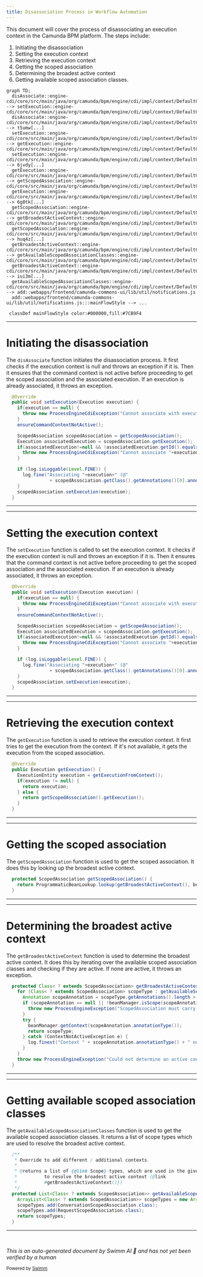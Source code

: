 ```yaml
---
title: Disassociation Process in Workflow Automation
---
```

This document will cover the process of disassociating an execution context in the Camunda BPM platform. The steps include:

1. Initiating the disassociation
2. Setting the execution context
3. Retrieving the execution context
4. Getting the scoped association
5. Determining the broadest active context
6. Getting available scoped association classes.

```mermaid
graph TD;
  disAssociate::engine-cdi/core/src/main/java/org/camunda/bpm/engine/cdi/impl/context/DefaultContextAssociationManager.java:::mainFlowStyle --> setExecution::engine-cdi/core/src/main/java/org/camunda/bpm/engine/cdi/impl/context/DefaultContextAssociationManager.java
  disAssociate::engine-cdi/core/src/main/java/org/camunda/bpm/engine/cdi/impl/context/DefaultContextAssociationManager.java:::mainFlowStyle --> t5umw[...]
  setExecution::engine-cdi/core/src/main/java/org/camunda/bpm/engine/cdi/impl/context/DefaultContextAssociationManager.java:::mainFlowStyle --> getExecution::engine-cdi/core/src/main/java/org/camunda/bpm/engine/cdi/impl/context/DefaultContextAssociationManager.java
  setExecution::engine-cdi/core/src/main/java/org/camunda/bpm/engine/cdi/impl/context/DefaultContextAssociationManager.java:::mainFlowStyle --> 6jvdy[...]
  getExecution::engine-cdi/core/src/main/java/org/camunda/bpm/engine/cdi/impl/context/DefaultContextAssociationManager.java:::mainFlowStyle --> getScopedAssociation::engine-cdi/core/src/main/java/org/camunda/bpm/engine/cdi/impl/context/DefaultContextAssociationManager.java
  getExecution::engine-cdi/core/src/main/java/org/camunda/bpm/engine/cdi/impl/context/DefaultContextAssociationManager.java:::mainFlowStyle --> 6g0tk[...]
  getScopedAssociation::engine-cdi/core/src/main/java/org/camunda/bpm/engine/cdi/impl/context/DefaultContextAssociationManager.java:::mainFlowStyle --> getBroadestActiveContext::engine-cdi/core/src/main/java/org/camunda/bpm/engine/cdi/impl/context/DefaultContextAssociationManager.java
  getScopedAssociation::engine-cdi/core/src/main/java/org/camunda/bpm/engine/cdi/impl/context/DefaultContextAssociationManager.java:::mainFlowStyle --> huq4z[...]
  getBroadestActiveContext::engine-cdi/core/src/main/java/org/camunda/bpm/engine/cdi/impl/context/DefaultContextAssociationManager.java:::mainFlowStyle --> getAvailableScopedAssociationClasses::engine-cdi/core/src/main/java/org/camunda/bpm/engine/cdi/impl/context/DefaultContextAssociationManager.java
  getBroadestActiveContext::engine-cdi/core/src/main/java/org/camunda/bpm/engine/cdi/impl/context/DefaultContextAssociationManager.java:::mainFlowStyle --> iui3m[...]
  getAvailableScopedAssociationClasses::engine-cdi/core/src/main/java/org/camunda/bpm/engine/cdi/impl/context/DefaultContextAssociationManager.java:::mainFlowStyle --> add::webapps/frontend/camunda-commons-ui/lib/util/notifications.js
  add::webapps/frontend/camunda-commons-ui/lib/util/notifications.js:::mainFlowStyle --> ...

 classDef mainFlowStyle color:#000000,fill:#7CB9F4
```

<SwmSnippet path="/engine-cdi/core/src/main/java/org/camunda/bpm/engine/cdi/impl/context/DefaultContextAssociationManager.java" line="98">

---

# Initiating the disassociation

The `disAssociate` function initiates the disassociation process. It first checks if the execution context is null and throws an exception if it is. Then it ensures that the command context is not active before proceeding to get the scoped association and the associated execution. If an execution is already associated, it throws an exception.

```java
  @Override
  public void setExecution(Execution execution) {
    if(execution == null) {
      throw new ProcessEngineCdiException("Cannot associate with execution: null");
    }
    ensureCommandContextNotActive();

    ScopedAssociation scopedAssociation = getScopedAssociation();
    Execution associatedExecution = scopedAssociation.getExecution();
    if(associatedExecution!=null && !associatedExecution.getId().equals(execution.getId())) {
      throw new ProcessEngineCdiException("Cannot associate "+execution+", already associated with "+associatedExecution+". Disassociate first!");
    }

    if (log.isLoggable(Level.FINE)) {
      log.fine("Associating "+execution+" (@"
                + scopedAssociation.getClass().getAnnotations()[0].annotationType().getSimpleName() + ")");
    }
    scopedAssociation.setExecution(execution);
  }
```

---

</SwmSnippet>

<SwmSnippet path="/engine-cdi/core/src/main/java/org/camunda/bpm/engine/cdi/impl/context/DefaultContextAssociationManager.java" line="98">

---

# Setting the execution context

The `setExecution` function is called to set the execution context. It checks if the execution context is null and throws an exception if it is. Then it ensures that the command context is not active before proceeding to get the scoped association and the associated execution. If an execution is already associated, it throws an exception.

```java
  @Override
  public void setExecution(Execution execution) {
    if(execution == null) {
      throw new ProcessEngineCdiException("Cannot associate with execution: null");
    }
    ensureCommandContextNotActive();

    ScopedAssociation scopedAssociation = getScopedAssociation();
    Execution associatedExecution = scopedAssociation.getExecution();
    if(associatedExecution!=null && !associatedExecution.getId().equals(execution.getId())) {
      throw new ProcessEngineCdiException("Cannot associate "+execution+", already associated with "+associatedExecution+". Disassociate first!");
    }

    if (log.isLoggable(Level.FINE)) {
      log.fine("Associating "+execution+" (@"
                + scopedAssociation.getClass().getAnnotations()[0].annotationType().getSimpleName() + ")");
    }
    scopedAssociation.setExecution(execution);
  }
```

---

</SwmSnippet>

<SwmSnippet path="/engine-cdi/core/src/main/java/org/camunda/bpm/engine/cdi/impl/context/DefaultContextAssociationManager.java" line="144">

---

# Retrieving the execution context

The `getExecution` function is used to retrieve the execution context. It first tries to get the execution from the context. If it's not available, it gets the execution from the scoped association.

```java
  @Override
  public Execution getExecution() {
    ExecutionEntity execution = getExecutionFromContext();
    if(execution != null) {
      return execution;
    } else {
      return getScopedAssociation().getExecution();
    }
  }
```

---

</SwmSnippet>

<SwmSnippet path="/engine-cdi/core/src/main/java/org/camunda/bpm/engine/cdi/impl/context/DefaultContextAssociationManager.java" line="94">

---

# Getting the scoped association

The `getScopedAssociation` function is used to get the scoped association. It does this by looking up the broadest active context.

```java
  protected ScopedAssociation getScopedAssociation() {
    return ProgrammaticBeanLookup.lookup(getBroadestActiveContext(), beanManager);
  }
```

---

</SwmSnippet>

<SwmSnippet path="/engine-cdi/core/src/main/java/org/camunda/bpm/engine/cdi/impl/context/DefaultContextAssociationManager.java" line="64">

---

# Determining the broadest active context

The `getBroadestActiveContext` function is used to determine the broadest active context. It does this by iterating over the available scoped association classes and checking if they are active. If none are active, it throws an exception.

```java
  protected Class< ? extends ScopedAssociation> getBroadestActiveContext() {
    for (Class< ? extends ScopedAssociation> scopeType : getAvailableScopedAssociationClasses()) {
      Annotation scopeAnnotation = scopeType.getAnnotations().length > 0 ? scopeType.getAnnotations()[0] : null;
      if (scopeAnnotation == null || !beanManager.isScope(scopeAnnotation.annotationType())) {
        throw new ProcessEngineException("ScopedAssociation must carry exactly one annotation and it must be a @Scope annotation");
      }
      try {
        beanManager.getContext(scopeAnnotation.annotationType());
        return scopeType;
      } catch (ContextNotActiveException e) {
        log.finest("Context " + scopeAnnotation.annotationType() + " not active.");
      }
    }
    throw new ProcessEngineException("Could not determine an active context to associate the current process instance / task instance with.");
  }
```

---

</SwmSnippet>

<SwmSnippet path="/engine-cdi/core/src/main/java/org/camunda/bpm/engine/cdi/impl/context/DefaultContextAssociationManager.java" line="80">

---

# Getting available scoped association classes

The `getAvailableScopedAssociationClasses` function is used to get the available scoped association classes. It returns a list of scope types which are used to resolve the broadest active context.

```java
  /**
   * Override to add different / additional contexts.
   *
   * @returns a list of {@link Scope}-types, which are used in the given order
   *          to resolve the broadest active context (@link
   *          #getBroadestActiveContext()})
   */
  protected List<Class< ? extends ScopedAssociation>> getAvailableScopedAssociationClasses() {
    ArrayList<Class< ? extends ScopedAssociation>> scopeTypes = new ArrayList<Class< ? extends ScopedAssociation>>();
    scopeTypes.add(ConversationScopedAssociation.class);
    scopeTypes.add(RequestScopedAssociation.class);
    return scopeTypes;
  }
```

---

</SwmSnippet>

&nbsp;

*This is an auto-generated document by Swimm AI 🌊 and has not yet been verified by a human*

<SwmMeta version="3.0.0" repo-id="Z2l0aHViJTNBJTNBREVNTy1jYW11bmRhLWJwbS1wbGF0Zm9ybSUzQSUzQXN3aW1taW8=" repo-name="DEMO-camunda-bpm-platform"><sup>Powered by [Swimm](/)</sup></SwmMeta>
